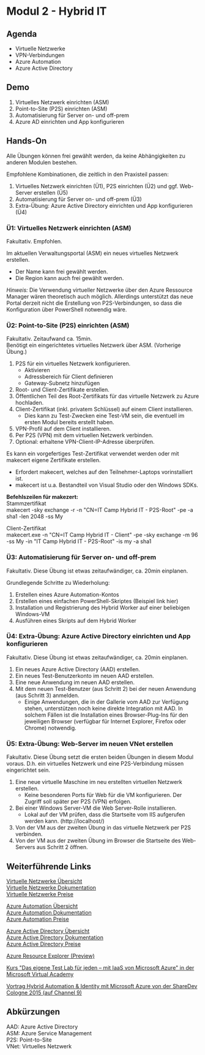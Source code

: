 # Modul 2 - Hybrid IT
## Agenda
* Virtuelle Netzwerke
* VPN-Verbindungen
* Azure Automation
* Azure Active Directory

## Demo
1. Virtuelles Netzwerk einrichten (ASM)
2. Point-to-Site (P2S) einrichten (ASM)
3. Automatisierung für Server on- und off-prem
4. Azure AD einrichten und App konfigurieren

## Hands-On
Alle Übungen können frei gewählt werden, da keine Abhängigkeiten zu anderen Modulen bestehen.

Empfohlene Kombinationen, die zeitlich in den Praxisteil passen:
1. Virtuelles Netzwerk einrichten (Ü1), P2S einrichten (Ü2) und ggf. Web-Server erstellen (Ü5)
2. Automatisierung für Server on- und off-prem (Ü3)
3. Extra-Übung: Azure Active Directory einrichten und App konfigurieren (Ü4)

### Ü1: Virtuelles Netzwerk einrichten (ASM)
Fakultativ. Empfohlen.

Im aktuellen Verwaltungsportal (ASM) ein neues virtuelles Netzwerk erstellen.

* Der Name kann frei gewählt werden.
* Die Region kann auch frei gewählt werden.

*Hinweis:*
Die Verwendung virtueller Netzwerke über den Azure Ressource Manager 
wären theoretisch auch möglich. Allerdings unterstützt das neue Portal derzeit 
nicht die Erstellung von P2S-Verbindungen, so dass die Konfiguration über 
PowerShell notwendig wäre.

### Ü2: Point-to-Site (P2S) einrichten (ASM)
Fakultativ. Zeitaufwand ca. 15min.  
Benötigt ein eingerichtetes virtuelles Netzwerk über ASM. (Vorherige Übung.)

1. P2S für ein virtuelles Netzwerk konfigurieren.
	* Aktivieren
	* Adressbereich für Client definieren
	* Gateway-Subnetz hinzufügen
1. Root- und Client-Zertifikate erstellen.
2. Öffentlichen Teil des Root-Zertifikats für das virtuelle Netzwerk zu Azure hochladen.
3. Client-Zertifikat (inkl. privatem Schlüssel) auf einem Client installieren.
	* Dies kann zu Test-Zwecken eine Test-VM sein, die eventuell im ersten Modul
	bereits erstellt haben.
4. VPN-Profil auf dem Client installieren.
5. Per P2S (VPN) mit dem virtuellen Netzwerk verbinden.
6. Optional: erhaltene VPN-Client-IP-Adresse überprüfen.

Es kann ein vorgefertiges Test-Zertifikat verwendet werden oder mit makecert 
eigene Zertifikate erstellen. 
* Erfordert makecert, welches auf den Teilnehmer-Laptops vorinstalliert ist.
* makecert ist u.a. Bestandteil von Visual Studio oder den Windows SDKs.

**Befehlszeilen für makezert:**  
Stammzertifikat  
makecert -sky exchange -r -n "CN=IT Camp Hybrid IT - P2S-Root" -pe -a sha1 -len 2048 -ss My

Client-Zertifikat  
makecert.exe -n "CN=IT Camp Hybrid IT - Client" -pe -sky exchange -m 96 -ss My -in "IT Camp Hybrid IT - P2S-Root" -is my -a sha1

### Ü3: Automatisierung für Server on- und off-prem
Fakultativ. Diese Übung ist etwas zeitaufwändiger, ca. 20min einplanen.

Grundlegende Schritte zu Wiederholung:  
1. Erstellen eines Azure Automation-Kontos
2. Erstellen eines einfachen PowerShell-Skriptes (Beispiel link hier)
3. Installation und Registrierung des Hybrid Worker auf einer beliebigen Windows-VM
4. Ausführen eines Skripts auf dem Hybrid Worker

### Ü4: Extra-Übung: Azure Active Directory einrichten und App konfigurieren
Fakultativ. Diese Übung ist etwas zeitaufwändiger, ca. 20min einplanen.

1. Ein neues Azure Active Directory (AAD) erstellen.
2. Ein neues Test-Benutzerkonto im neuen AAD erstellen.
3. Eine neue Anwendung im neuen AAD erstellen.
4. Mit dem neuen Test-Benutzer (aus Schritt 2) bei der neuen Anwendung (aus Schritt 3) 
	anmelden.
	* Einige Anwendungen, die in der Gallerie vom AAD zur Verfügung stehen, 
	unterstützen noch keine direkte Integration mit AAD. In solchem Fällen 
	ist die Installation eines Browser-Plug-Ins für den jeweiligen Browser 
	(verfügbar für Internet Explorer, Firefox oder Chrome) notwendig.

### Ü5: Extra-Übung: Web-Server im neuen VNet erstellen
Fakultativ. Diese Übung setzt die ersten beiden Übungen in diesem Modul voraus. 
D.h. ein virtuelles Netzwerk und eine P2S-Verbindung müssen eingerichtet sein.

1. Eine neue virtuelle Maschine im neu erstellten virtuellen Netzwerk erstellen.
	* Keine besonderen Ports für Web für die VM konfigurieren. Der Zugriff 
	soll später per P2S (VPN) erfolgen.
2. Bei einer Windows Server-VM die Web Server-Rolle installieren.
	* Lokal auf der VM prüfen, dass die Startseite vom IIS aufgerufen werden kann. 
	(http://localhost/)
4. Von der VM aus der zweiten Übung in das virtuelle Netzwerk per P2S verbinden.
5. Von der VM aus der zweiten Übung im Browser die Startseite des Web-Servers 
	aus Schritt 2 öffnen. 

## Weiterführende Links

[Virtuelle Netzwerke Übersicht](https://azure.microsoft.com/de-de/services/virtual-network/)  
[Virtuelle Netzwerke Dokumentation](https://azure.microsoft.com/de-de/documentation/services/virtual-network/)  
[Virtuelle Netzwerke Preise](https://azure.microsoft.com/de-de/pricing/details/virtual-network/)

[Azure Automation Übersicht](https://azure.microsoft.com/de-de/services/automation/)  
[Azure Automation Dokumentation](https://azure.microsoft.com/de-de/documentation/services/automation/)  
[Azure Automation Preise](https://azure.microsoft.com/de-de/pricing/details/automation/)

[Azure Active Directory Übersicht](https://azure.microsoft.com/de-de/services/active-directory/)  
[Azure Active Directory Dokumentation](https://azure.microsoft.com/de-de/documentation/services/active-directory/)  
[Azure Active Directory Preise](https://azure.microsoft.com/de-de/pricing/details/active-directory/)

[Azure Resource Explorer (Preview)](https://resources.azure.com/)

[Kurs "Das eigene Test Lab für jeden – mit IaaS von Microsoft Azure" in der Microsoft Virtual Academy](https://www.microsoftvirtualacademy.com/de-de/training-courses/das-eigene-test-lab-fr-jeden-mit-iaas-von-microsoft-azure-11743?l=2IEWUkkEB_6604984382)

[Vortrag Hybrid Automation & Identity mit Microsoft Azure von der ShareDev Cologne 2015 (auf Channel 9)](https://channel9.msdn.com/Events/community-germany/ShareDev-Cologne-2015/Hybrid-Automation--Identity-mit-Microsoft-Azure)

## Abkürzungen

AAD: Azure Active Directory  
ASM: Azure Service Management  
P2S: Point-to-Site  
VNet: Virtuelles Netzwerk